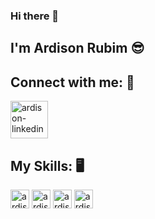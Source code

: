 ### Hi there 👋

## I'm Ardison Rubim :sunglasses:

## Connect with me: :iphone:

<a href="https://www.linkedin.com/in/ardison-rubim-b2925b12a/">
    <img alt="ardison-linkedin" width="60" height="60" style="max-width: 100%;" src="https://cdn.jsdelivr.net/gh/devicons/devicon/icons/linkedin/linkedin-original-wordmark.svg"> 
</a>

## My Skills: :desktop_computer:

<img alt="ardison-linkedin" width="30" height="30" style="max-width: 100%;" src="https://cdn.jsdelivr.net/gh/devicons/devicon/icons/css3/css3-original.svg"> 
<img alt="ardison-linkedin" width="30" height="30" style="max-width: 100%;" src="https://cdn.jsdelivr.net/gh/devicons/devicon/icons/html5/html5-original.svg"> 
<img alt="ardison-linkedin" width="30" height="30" style="max-width: 100%;" src="https://cdn.jsdelivr.net/gh/devicons/devicon/icons/bootstrap/bootstrap-plain.svg"> 
<img alt="ardison-linkedin" width="30" height="30" style="max-width: 100%;" src="https://cdn.jsdelivr.net/gh/devicons/devicon/icons/javascript/javascript-original.svg">

<!--
**ArdisonRubim/ArdisonRubim** is a ✨ _special_ ✨ repository because its `README.md` (this file) appears on your GitHub profile.

Here are some ideas to get you started:

- 🔭 I’m currently working on ...
- 🌱 I’m currently learning ...
- 👯 I’m looking to collaborate on ...
- 🤔 I’m looking for help with ...
- 💬 Ask me about ...
- 📫 How to reach me: ...
- 😄 Pronouns: ...
- ⚡ Fun fact: ...
-->
